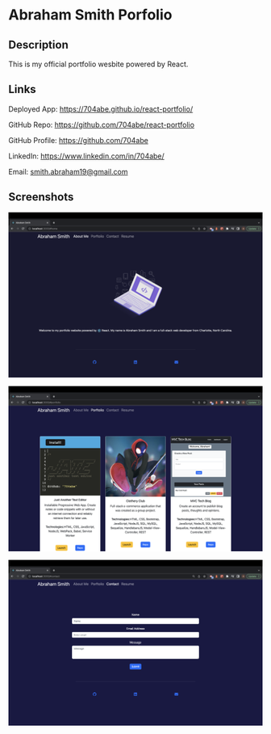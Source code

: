 # Abraham Smith Porfolio

## Description

This is my official portfolio wesbite powered by React. 

## Links 

Deployed App: https://704abe.github.io/react-portfolio/

GitHub Repo: https://github.com/704abe/react-portfolio

GitHub Profile: https://github.com/704abe

LinkedIn: https://www.linkedin.com/in/704abe/

Email: smith.abraham19@gmail.com

## Screenshots

![About Me](./src/assets/Screen%20Shot%202022-11-13%20at%2012.23.05%20PM.png "About Me")

![Portfolio](./src/assets/Screen%20Shot%202022-11-13%20at%2012.23.14%20PM.png "Portfolio")

![Contact Me](./src/assets/Screen%20Shot%202022-11-13%20at%2012.23.21%20PM.png "Contact Me")
